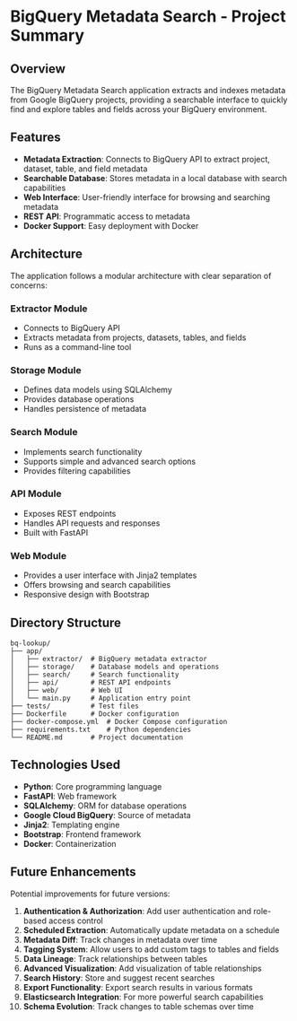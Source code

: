 # BigQuery Metadata Search - Project Summary

## Overview

The BigQuery Metadata Search application extracts and indexes metadata from Google BigQuery projects, providing a searchable interface to quickly find and explore tables and fields across your BigQuery environment.

## Features

- **Metadata Extraction**: Connects to BigQuery API to extract project, dataset, table, and field metadata
- **Searchable Database**: Stores metadata in a local database with search capabilities
- **Web Interface**: User-friendly interface for browsing and searching metadata
- **REST API**: Programmatic access to metadata
- **Docker Support**: Easy deployment with Docker

## Architecture

The application follows a modular architecture with clear separation of concerns:

### Extractor Module
- Connects to BigQuery API
- Extracts metadata from projects, datasets, tables, and fields
- Runs as a command-line tool

### Storage Module
- Defines data models using SQLAlchemy
- Provides database operations
- Handles persistence of metadata

### Search Module
- Implements search functionality
- Supports simple and advanced search options
- Provides filtering capabilities

### API Module
- Exposes REST endpoints
- Handles API requests and responses
- Built with FastAPI

### Web Module
- Provides a user interface with Jinja2 templates
- Offers browsing and search capabilities
- Responsive design with Bootstrap

## Directory Structure

```
bq-lookup/
├── app/
│   ├── extractor/  # BigQuery metadata extractor
│   ├── storage/    # Database models and operations
│   ├── search/     # Search functionality
│   ├── api/        # REST API endpoints
│   ├── web/        # Web UI
│   └── main.py     # Application entry point
├── tests/          # Test files
├── Dockerfile      # Docker configuration
├── docker-compose.yml  # Docker Compose configuration
├── requirements.txt    # Python dependencies
└── README.md       # Project documentation
```

## Technologies Used

- **Python**: Core programming language
- **FastAPI**: Web framework
- **SQLAlchemy**: ORM for database operations
- **Google Cloud BigQuery**: Source of metadata
- **Jinja2**: Templating engine
- **Bootstrap**: Frontend framework
- **Docker**: Containerization

## Future Enhancements

Potential improvements for future versions:

1. **Authentication & Authorization**: Add user authentication and role-based access control
2. **Scheduled Extraction**: Automatically update metadata on a schedule
3. **Metadata Diff**: Track changes in metadata over time
4. **Tagging System**: Allow users to add custom tags to tables and fields
5. **Data Lineage**: Track relationships between tables
6. **Advanced Visualization**: Add visualization of table relationships
7. **Search History**: Store and suggest recent searches
8. **Export Functionality**: Export search results in various formats
9. **Elasticsearch Integration**: For more powerful search capabilities
10. **Schema Evolution**: Track changes to table schemas over time

